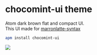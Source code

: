 # chocomint-ui theme

Atom dark brown flat and compact UI.  
This UI made for [marronlatte-syntax](https://atom.io/packages/marronlatte-syntax)

```bash
apm install chocomint-ui
```

![](https://raw.githubusercontent.com/qrbys/atom-theme-chocomint/master/ScreenShot.png)
